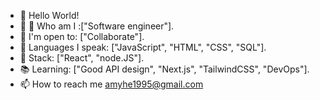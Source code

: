 
- 👋 Hello World!
- 👀 🔭 Who am I :["Software engineer"].
- 🤝 I'm open to: ["Collaborate"].
- 🌱 Languages I speak: ["JavaScript", "HTML", "CSS", "SQL"].
- 🔨 Stack: ["React", "node.JS"].
- 📚 Learning: ["Good API design", "Next.js", "TailwindCSS", "DevOps"].
- 📫 How to reach me amyhe1995@gmail.com

<!---
amyhe1995/amyhe1995 is a ✨ special ✨ repository because its `README.md` (this file) appears on your GitHub profile.
You can click the Preview link to take a look at your changes.
--->

